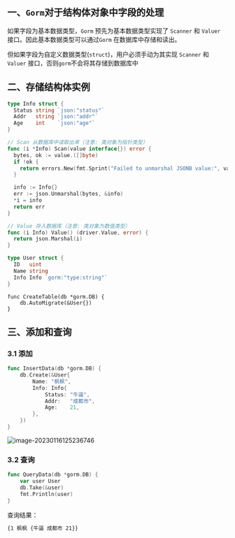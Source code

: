 ## 一、`Gorm`对于结构体对象中字段的处理

如果字段为基本数据类型，`Gorm` 预先为基本数据类型实现了 `Scanner` 和 `Valuer` 接口。因此基本数据类型可以通过`Gorm` 在数据库中存储和读出。

但如果字段为自定义数据类型(`struct`)，用户必须手动为其实现 `Scanner` 和 `Valuer` 接口，否则`gorm`不会将其存储到数据库中

## 二、存储结构体实例

```go
type Info struct {
  Status string `json:"status"`
  Addr   string `json:"addr"`
  Age    int    `json:"age"`
}

// Scan 从数据库中读取出来（注意: 类对象为指针类型）
func (i *Info) Scan(value interface{}) error {
  bytes, ok := value.([]byte)
  if !ok {
    return errors.New(fmt.Sprint("Failed to unmarshal JSONB value:", value))
  }

  info := Info{}
  err := json.Unmarshal(bytes, &info)
  *i = info
  return err
}

// Value 存入数据库（注意: 类对象为数值类型）
func (i Info) Value() (driver.Value, error) {
  return json.Marshal(i)
}

type User struct {
  ID   uint
  Name string
  Info Info `gorm:"type:string"`
}
```

```sgo
func CreateTable(db *gorm.DB) {
	db.AutoMigrate(&User{})
}
```

## 三、添加和查询

### 3.1 添加

```go
func InsertData(db *gorm.DB) {
    db.Create(&User{
        Name: "枫枫",
        Info: Info{
            Status: "牛逼",
            Addr:   "成都市",
            Age:    21,
        },
    })
}
```

![image-20230116125236746](C:\Users\DELL\AppData\Roaming\Typora\typora-user-images\image-20230116125236746.png)

### 3.2 查询

```go
func QueryData(db *gorm.DB) {
	var user User
	db.Take(&user)
	fmt.Println(user)
}
```

查询结果：

```sh
{1 枫枫 {牛逼 成都市 21}}
```

